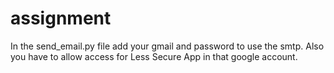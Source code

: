 # assignment
In the send_email.py file add your gmail and password to use the smtp. Also you have to allow access for Less Secure App in that google account.
